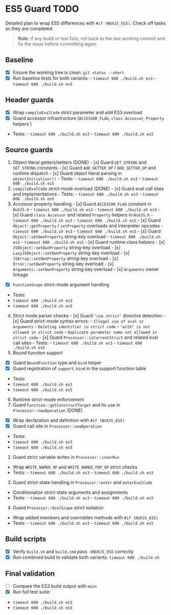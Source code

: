 # ES5 Guard TODO

Detailed plan to wrap ES5 differences with `#if (NUXJS_ES5)`. Check off tasks as they are completed.

> **Rule:** If any build or test fails, roll back to the last working commit and fix the issue before committing again.

## Baseline
- [x] Ensure the working tree is clean: `git status --short`
- [x] Run baseline tests for both variants:
			- `timeout 600 ./build.sh es3`
			- `timeout 600 ./build.sh es5`

## Header guards
- [x] Wrap `compileEvalCode` strict parameter and add ES3 overload
- [x] Guard accessor infrastructure (`ACCESSOR_FLAG`, `class Accessor`, `Property` helpers`)
- Tests:
		- `timeout 600 ./build.sh es3`
		- `timeout 600 ./build.sh es5`

## Source guards
1. Object literal getters/setters (DONE)
		- [x] Guard `GET_STRING` and `SET_STRING` constants
		- [x] Guard `ADD_GETTER_OP` / `ADD_SETTER_OP` and runtime dispatch
		- [x] Guard object literal parsing in `objectInitialiser()`
		- Tests:
				- `timeout 600 ./build.sh es3`
				- `timeout 600 ./build.sh es5`
2. `compileEvalCode` strict-mode overload (DONE)
		- [x] Guard eval call sites and implementations
		- Tests:
				- `timeout 600 ./build.sh es3`
				- `timeout 600 ./build.sh es5`
3. Accessor property handling
				- [x] Guard `ACCESSOR_FLAG` constant in `NuXJS.h`
								- `timeout 600 ./build.sh es3`
								- `timeout 600 ./build.sh es5`
				- [x] Guard `class Accessor` and related `Property` helpers in `NuXJS.h`
								- `timeout 600 ./build.sh es3`
								- `timeout 600 ./build.sh es5`
				- [x] Guard `Object::getProperty` / `setProperty` overloads and interpreter opcodes
								- `timeout 600 ./build.sh es3`
								- `timeout 600 ./build.sh es5`
								- [x] Guard `Object::setOwnProperty` string-key overload
																- `timeout 600 ./build.sh es3`
																- `timeout 600 ./build.sh es5`
								- [x] Guard runtime class helpers
																- [x] `JSObject::setOwnProperty` string-key overload
																- [x] `LazyJSObject::setOwnProperty` string-key overload
																- [x] `JSArray::setOwnProperty` string-key overload
																- [x] `Error::setOwnProperty` string-key overload
																- [x] `Arguments::setOwnProperty` string-key overload
								- [x] `Arguments` owner linkage
- [x] `FunctionScope` strict-mode argument handling
- Tests:
- `timeout 600 ./build.sh es3`
- `timeout 600 ./build.sh es5`
4. Strict mode parser checks
								- [x] Guard `"use strict"` directive detection
								- [x] Guard strict-mode syntax errors:
																- `Illegal use of eval or arguments`
																- `Deleting identifier in strict code`
																- `"with" is not allowed in strict code`
																- `Duplicate parameter name not allowed in strict code`
								- [x] Guard `Processor::isCurrentStrict` and related eval call sites
								- Tests:
																- `timeout 600 ./build.sh es3`
																- `timeout 600 ./build.sh es5`
5. Bound function support
- [x] Guard `BoundFunction` type and `bind` helper
- [x] Guard registration of `support.bind` in the support function table
- Tests:
- `timeout 600 ./build.sh es3`
- `timeout 600 ./build.sh es5`
6. Runtime strict-mode enforcement
1. Guard `Function::getConstructTarget` and its use in `Processor::newOperation` (DONE)
- [x] Wrap declaration and definition with `#if (NUXJS_ES5)`
- [x] Guard call site in `Processor::newOperation`
- Tests:
- `timeout 600 ./build.sh es3`
- `timeout 600 ./build.sh es5`
2. Guard strict variable writes in `Processor::innerRun`
- Wrap `WRITE_NAMED_OP` and `WRITE_NAMED_POP_OP` strict checks
- Tests:
                - `timeout 600 ./build.sh es3`
                - `timeout 600 ./build.sh es5`
3. Guard strict-state handling in `Processor::enter` and `enterEvalCode`
- Conditionalize strict-state arguments and assignments
- Tests:
                - `timeout 600 ./build.sh es3`
                - `timeout 600 ./build.sh es5`
4. Guard `Processor::EvalScope` strict isolation
- Wrap added members and overridden methods with `#if (NUXJS_ES5)`
- Tests:
                - `timeout 600 ./build.sh es3`
                - `timeout 600 ./build.sh es5`
## Build scripts
- [x] Verify `build.sh` and `build.cmd` pass `-DNUXJS_ES5` correctly
- [x] Run combined build to validate both variants: `timeout 600 ./build.sh`

## Final validation
- [ ] Compare the ES3 build output with `main`
- [x] Run full test suite:
- `timeout 600 ./build.sh es3`
- `timeout 600 ./build.sh es5`
